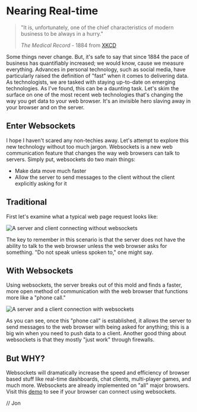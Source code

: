 # Nearing Real-time

> "It is, unfortunately, one of the chief characteristics of modern business to be always in a hurry." 
> 
> _The Medical Record_ - 1884 from [XKCD](http://xkcd.com/1227/)

Some things never change. But, it's safe to say that since 1884 the pace of business has quantifiably increased; we would know, cause we measure everything. Advances in personal technology, such as social media, have particularly raised the definition of "fast" when it comes to delivering data. As technologists, we are tasked with staying up-to-date on emerging technologies. As I've found, this can be a daunting task. Let's skim the surface on one of the most recent web technologies that's changing the way you get data to your web browser. It's an invisible hero slaving away in your browser and on the server.

## Enter Websockets

I hope I haven't scared any non-techies away. Let's attempt to explore this new technology without too much jargon. Websockets is a new web communication feature that changes the way web browsers can talk to servers. Simply put, websockets do two main things:

- Make data move much faster
- Allow the server to send messages to the client without the client explicitly asking for it

## Traditional

First let's examine what a typical web page request looks like:

![A server and client connecting without websockets](http://jondelamotte.com/img/oldschool.gif)

The key to remember in this scenario is that the server does not have the ability to talk to the web browser unless the web browser asks for something. "Do not speak unless spoken to," one might say.

## With Websockets

Using websockets, the server breaks out of this mold and finds a faster, more open method of communication with the web browser that functions more like a "phone call."

![A server and a client connection with websockets](http://jondelamotte.com/img/websockets.gif)

As you can see, once this "phone call" is established, it allows the server to send messages to the web browser with being asked for anything; this is a big win when you need to push data to a client. Another good thing about websockets is that they mostly "just work" through firewalls.

## But WHY?

Websockets will dramatically increase the speed and efficiency of browser based stuff like real-time dashboards, chat clients, multi-player games, and much more. Websockets are already implemented on "all" major browsers. Visit this [demo](http://html5demos.com/web-socket) to see if your browser can connect using websockets. 

// Jon